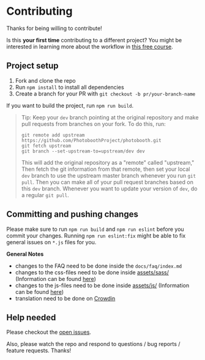 # Contributing

Thanks for being willing to contribute!

Is this **your first time** contributing to a different project? You might be interested in learning more about the workflow in [this free course](https://egghead.io/courses/how-to-contribute-to-an-open-source-project-on-github).

## Project setup

1. Fork and clone the repo
2. Run `npm install` to install all dependencies
4. Create a branch for your PR with `git checkout -b pr/your-branch-name`

If you want to build the project, run `npm run build`.

> Tip: Keep your `dev` branch pointing at the original repository and make
> pull requests from branches on your fork. To do this, run:
>
> ```
> git remote add upstream https://github.com/PhotoboothProject/photobooth.git
> git fetch upstream
> git branch --set-upstream-to=upstream/dev dev
> ```
>
> This will add the original repository as a "remote" called "upstream," Then
> fetch the git information from that remote, then set your local `dev`
> branch to use the upstream master branch whenever you run `git pull`. Then you
> can make all of your pull request branches based on this `dev` branch.
> Whenever you want to update your version of `dev`, do a regular `git pull`.

## Committing and pushing changes

Please make sure to run `npm run build` and `npm run eslint` before you commit your changes. Running `npm run eslint:fix` might be able to fix general issues on `*.js` files for you.

**General Notes**
- changes to the FAQ need to be done inside the `docs/faq/index.md`
- changes to the css-files need to be done inside [assets/sass/](assets/sass/) (Information can be found [here](resources/css/README.md))
- changes to the js-files need to be done inside [assets/js/](assets/js/) (Information can be found [here](resources/js/README.md))
- translation need to be done on [Crowdin](https://crowdin.com/project/photobooth)

## Help needed

Please checkout the [open issues](https://github.com/PhotoboothProject/photobooth/issues).

Also, please watch the repo and respond to questions / bug reports / feature requests.
Thanks!
